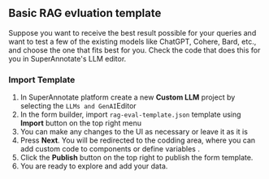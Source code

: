 ## Basic RAG evluation template

Suppose you want to receive the best result possible for your queries and want to test a few of the existing models like ChatGPT, Cohere, Bard, etc., and choose the one that fits best for you. Check the code that does this for you in SuperAnnotate's LLM editor.

### Import Template

1. In SuperAnnotate platform create a new **Custom LLM** project by selecting the ``LLMs and GenAI``Editor
2. In the form builder, import ``rag-eval-template.json`` template using **Import** button on the top right menu
3. You can make any changes to the UI as necessary or leave it as it is
4. Press **Next**. You will be redirected to the codding area, where you can add custom code to components or define variables .
5. Click the **Publish** button on the top right to publish the form template.
9. You are ready to explore and add your data.
